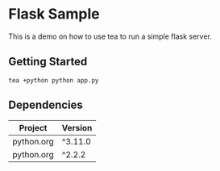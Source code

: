 # Flask Sample

This is a demo on how to use tea to run a simple flask server.

## Getting Started
```
tea +python python app.py
```

## Dependencies

| Project     | Version |
|-------------|---------|
| python.org  | ^3.11.0 |
| python.org  | ^2.2.2  |